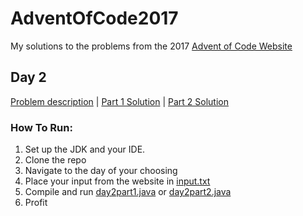 # AdventOfCode2017
My solutions to the problems from the 2017 [Advent of Code Website](http://adventofcode.com/2017)


## Day 2

[Problem description](https://adventofcode.com/2017/day/2) | [Part 1 Solution](day2part1.java) | [Part 2 Solution](day2part2.java)

### How To Run:
1. Set up the JDK and your IDE.
2. Clone the repo
3. Navigate to the day of your choosing
4. Place your input from the website in [input.txt](input.txt)
5. Compile and run [day2part1.java](day2part1.java) or [day2part2.java](day2part2.java)
6. Profit
